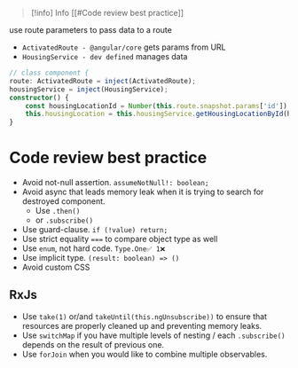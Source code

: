 >[!info] Info
>[[#Code review best practice]]


use route parameters to pass data to a route

- `ActivatedRoute - @angular/core` gets params from URL
- `HousingService - dev defined` manages data
```ts
// class component {
route: ActivatedRoute = inject(ActivatedRoute);
housingService = inject(HousingService);
constructor() {
    const housingLocationId = Number(this.route.snapshot.params['id']);
	this.housingLocation = this.housingService.getHousingLocationById(housingLocationId);
}
```


# Code review best practice
- Avoid not-null assertion. `assumeNotNull!: boolean;`
- Avoid async that leads memory leak when it is trying to search for destroyed component. 
	- Use `.then()`
	- or `.subscribe()`
- Use guard-clause. `if (!value) return;`
- Use strict equality `===` to compare object type as well
- Use `enum`, not hard code. `Type.One✅ 1❌`
- Use implicit type. `(result: boolean) => ()`
- Avoid custom CSS

## RxJs
- Use `take(1)` or/and `takeUntil(this.ngUnsubscribe))` to ensure that resources are properly cleaned up and preventing memory leaks.
- Use `switchMap` if you have multiple levels of nesting / each `.subscribe()` depends on the result of previous one.
- Use `forJoin` when you would like to combine multiple observables. 